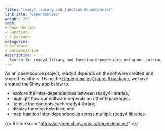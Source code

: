 ```yaml
---
title: "ready4 library and function dependencies"
linkTitle: "Dependencies"
weight: 267
tags:
- Dependencies
- Functions
- R packages
categories:
- Software
- Documentation
description: >
  Search for ready4 library and function dependencies using our interactive app.
---
```


As an open-source project, ready4 depends on the software created and shared by others. Using the [DependenciesGraphs R package](http://datastorm-open.github.io/DependenciesGraphs/), we have created the Shiny app below to:

- explore the inter-dependencies between ready4 libraries;
- highlight how our software depends on other R packages;
- itemise the contents each ready4 library;
- display function help files; and 
- map function inter-dependencies across multiple ready4 libraries.

{{< iframe src = "https://orygen.shinyapps.io/dependencies/" >}}